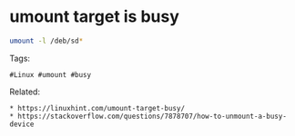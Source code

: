 # umount target is busy
```bash
umount -l /deb/sd*
```

Tags:
```
#Linux #umount #busy
```

Related:
```
* https://linuxhint.com/umount-target-busy/
* https://stackoverflow.com/questions/7878707/how-to-unmount-a-busy-device
```
